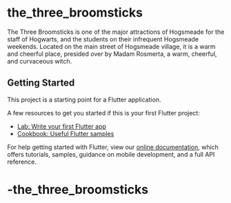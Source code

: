 # the_three_broomsticks

The Three Broomsticks is one of the major attractions of Hogsmeade for the staff of Hogwarts, and the students on their infrequent Hogsmeade weekends. Located on the main street of Hogsmeade village, it is a warm and cheerful place, presided over by Madam Rosmerta, a warm, cheerful, and curvaceous witch.

## Getting Started

This project is a starting point for a Flutter application.

A few resources to get you started if this is your first Flutter project:

- [Lab: Write your first Flutter app](https://flutter.dev/docs/get-started/codelab)
- [Cookbook: Useful Flutter samples](https://flutter.dev/docs/cookbook)

For help getting started with Flutter, view our
[online documentation](https://flutter.dev/docs), which offers tutorials,
samples, guidance on mobile development, and a full API reference.
# -the_three_broomsticks

